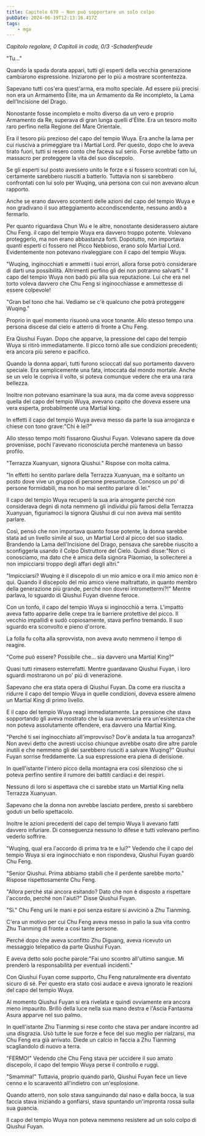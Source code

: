 ```yaml
---
title: Capitolo 670 – Non può sopportare un solo colpo
pubDate: 2024-06-19T12:13:16.417Z
tags:
    - mga
---
```



<em>Capitolo regolare,
0 Capitoli in coda, 0/3
-Schadenfreude</em>


"Tu..."


Quando la spada dorata apparì, tutti gli esperti della vecchia generazione cambiarono espressione. Iniziarono per lo più a mostrare scontentezza.


Sapevano tutti cos'era quest'arma, era molto speciale. Ad essere più precisi non era un Armamento Élite, ma un Armamento da Re incompleto, la Lama dell'Incisione del Drago.


Nonostante fosse incompleto e molto diverso da un vero e proprio Armamento da Re, superava di gran lunga quelli d'Élite. Era un tesoro molto raro perfino nella Regione del Mare Orientale.


Era il tesoro più prezioso del capo del tempio Wuya. Era anche la lama per cui riusciva a primeggiare tra i Martial Lord. Per questo, dopo che lo aveva tirato fuori, tutti si resero conto che faceva sul serio. Forse avrebbe fatto un massacro per proteggere la vita del suo discepolo.


Se gli esperti sul posto avessero unito le forze e si fossero scontrati con lui, certamente sarebbero riusciti a batterlo. Tuttavia non si sarebbero confrontati con lui solo per Wuqing, una persona con cui non avevano alcun rapporto.


Anche se erano davvero scontenti delle azioni del capo del tempio Wuya e non gradivano il suo atteggiamento accondiscendente, nessuno andò a fermarlo.


Per quanto riguardava Chun Wu e le altre, nonostante desiderassero aiutare Chu Feng. il capo del tempio Wuya era davvero troppo potente. Volevano proteggerlo, ma non erano abbastanza forti. Dopotutto, non importava quanti esperti ci fossero nel Picco Nebbioso, erano solo Martial Lord. Evidentemente non potevano rivaleggiare con il capo del tempio Wuya.


"Wuqing, inginocchiati e ammetti i tuoi errori, allora forse potrò considerare di darti una possibilità. Altrimenti perfino gli dei non potranno salvarti." Il capo del tempio Wuya non badò più alla sua reputazione. Lui che era nel torto voleva davvero che Chu Feng si inginocchiasse e ammettesse di essere colpevole!


"Gran bel tono che hai. Vediamo se c'è qualcuno che potrà proteggere Wuqing."


Proprio in quel momento risuonò una voce tonante. Allo stesso tempo una persona discese dal cielo e atterrò di fronte a Chu Feng.


Era Qiushui Fuyan. Dopo che apparve, la pressione del capo del tempio Wuya si ritirò immediatamente. Il picco tornò alle sue condizioni precedenti; era ancora più sereno e pacifico.


Quando la donna apparì, tutti furono scioccati dal suo portamento davvero speciale. Era semplicemente una fata, intoccata dal mondo mortale. Anche se un velo le copriva il volto, si poteva comunque vedere che era una rara bellezza.


Inoltre non potevano esaminare la sua aura, ma da come aveva soppresso quella del capo del tempio Wuya, avevano capito che doveva essere una vera esperta, probabilmente una Martial king.


In effetti il capo del tempio Wuya aveva messo da parte la sua arroganza e chiese con tono grave:"Chi è lei?"


Allo stesso tempo molti fissarono Qiushui Fuyan. Volevano sapere da dove provenisse, pochi l'avevano riconosciuta perché manteneva un basso profilo.


"Terrazza Xuanyuan, signora Qiushui." Rispose con molta calma.


"In effetti ho sentito parlare della Terrazza Xuanyuan, ma è soltanto un posto dove vive un gruppo di persone presuntuose. Conosco un po' di persone formidabili, ma non ho mai sentito parlare di lei."


Il capo del tempio Wuya recuperò la sua aria arrogante perché non considerava degni di nota nemmeno gli individui più famosi della Terrazza Xuanyuan, figuriamoci la signora Qiushui di cui non aveva mai sentito parlare.


Così, pensò che non importava quanto fosse potente, la donna sarebbe stata ad un livello simile al suo, un Martial Lord al picco del suo stadio. Brandendo la Lama dell'Incisione del Drago, pensava che sarebbe riuscito a sconfiggerla usando il Colpo Distruttore del Cielo. Quindi disse:"Non ci conosciamo, ma dato che è amica della signora Piaomiao, la solleciterei a non impicciarsi troppo degli affari degli altri."


"Impicciarsi? Wuqing è il discepolo di un mio amico e ora il mio amico non è qui. Quando il discepolo del mio amico viene maltrattato, in quanto membro della generazione più grande, perché non dovrei intromettermi?!" Mentre parlava, lo sguardo di Qiushui Fuyan divenne feroce.


Con un tonfo, il capo del tempio Wuya si inginocchiò a terra. L'impatto aveva fatto apparire delle crepe tra le barriere protettive del picco. Il vecchio impallidì e sudò copiosamente, stava perfino tremando. Il suo sguardo era sconvolto e pieno d'orrore.


La folla fu colta alla sprovvista, non aveva avuto nemmeno il tempo di reagire.


"Come può essere? Possibile che... sia davvero una Martial King?"


Quasi tutti rimasero esterrefatti. Mentre guardavano Qiushui Fuyan, i loro sguardi mostrarono un po' più di venerazione.


Sapevano che era stata opera di Qiushui Fuyan. Da come era riuscita a ridurre il capo del tempio Wuya in quelle condizioni, doveva essere almeno un Martial King di primo livello.


E il capo del tempio Wuya reagì immediatamente. La pressione che stava sopportando gli aveva mostrato che la sua avversaria era un'esistenza che non poteva assolutamente offendere, era davvero una Martial King.


"Perché ti sei inginocchiato all'improvviso? Dov'è andata la tua arroganza? Non avevi detto che avresti ucciso chiunque avrebbe osato dire altre parole inutili e che nemmeno gli dei sarebbero riusciti a salvare Wuqing?" Qiushui Fuyan sorrise freddamente. La sua espressione era piena di derisione.


In quell'istante l'intero picco della montagna era così silenzioso che si poteva perfino sentire il rumore dei battiti cardiaci e dei respiri.


Nessuno di loro si aspettava che ci sarebbe stato un Martial King nella Terrazza Xuanyuan.


Sapevano che la donna non avrebbe lasciato perdere, presto si sarebbero goduti un bello spettacolo.


Inoltre le azioni precedenti del capo del tempio Wuya li avevano fatti davvero infuriare. Di conseguenza nessuno lo difese e tutti volevano perfino vederlo soffrire.


"Wuqing, qual era l'accordo di prima tra te e lui?" Vedendo che il capo del tempio Wuya si era inginocchiato e non rispondeva, Qiushui Fuyan guardò Chu Feng.


"Senior Qiushui. Prima abbiamo stabili che il perdente sarebbe morto." Rispose rispettosamente Chu Feng.


"Allora perché stai ancora esitando? Dato che non è disposto a rispettare l'accordo, perché non l'aiuti?" Disse Qiushui Fuyan.


"Sì." Chu Feng unì le mani e poi senza esitare si avvicinò a Zhu Tianming.


C'era un motivo per cui Chu Feng aveva messo in palio la sua vita contro Zhu Tianming di fronte a così tante persone.


Perché dopo che aveva sconfitto Zhu Diguang, aveva ricevuto un messaggio telepatico da parte Qiushui Fuyan.


E aveva detto solo poche parole:"Fai uno scontro all'ultimo sangue. Mi prenderò la responsabilità per eventuali incidenti."


Con Qiushui Fuyan come supporto, Chu Feng naturalmente era diventato sicuro di sé. Per questo era stato così audace e aveva ignorato le reazioni del capo del tempio Wuya.


Al momento Qiushui Fuyan si era rivelata e quindi ovviamente era ancora meno impaurito. Brillò della luce nella sua mano destra e l'Ascia Fantasma Asura apparve nel suo palmo.


In quell'istante Zhu Tianming si rese conto che stava per andare incontro ad una disgrazia. Usò tutte le sue forze e fece del suo meglio per rialzarsi, ma Chu Feng era già arrivato. Diede un calcio in faccia a Zhu Tianming scagliandolo di nuovo a terra.


"FERMO!" Vedendo che Chu Feng stava per uccidere il suo amato discepolo, il capo del tempio Wuya perse il controllo e ruggì.


"Smamma!" Tuttavia, proprio quando parlò, Qiushui Fuyan fece un lieve cenno e lo scaraventò all'indietro con un'esplosione.


Quando atterrò, non solo stava sanguinando dal naso e dalla bocca, la sua faccia stava iniziando a gonfiarsi, stava spuntando un'impronta rossa sulla sua guancia.


Il capo del tempio Wuya non poteva nemmeno resistere ad un solo colpo di Qiushui Fuyan.
                                


                                



